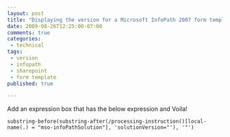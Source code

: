 ```yaml
---
layout: post
title: "Displaying the version for a Microsoft InfoPath 2007 form template"
date: 2009-08-26T12:25:00-07:00
comments: true
categories:
 - technical
tags:
 - version
 - infopath
 - sharepoint
 - form template
published: true

---
```


Add an expression box that has the below expression and Voila!

``` plain
substring-before(substring-after(/processing-instruction()[local-name(.) = "mso-infoPathSolution"], 'solutionVersion="'), '"')
```